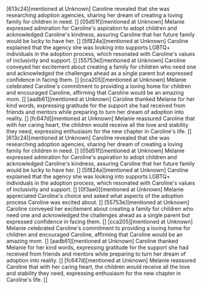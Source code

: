 [613c24][mentioned at Unknown] Caroline revealed that she was researching adoption agencies, sharing her dream of creating a loving family for children in need. []
[05d51f][mentioned at Unknown] Melanie expressed admiration for Caroline's aspiration to adopt children and acknowledged Caroline's kindness, assuring Caroline that her future family would be lucky to have her. []
[5f824a][mentioned at Unknown] Caroline explained that the agency she was looking into supports LGBTQ+ individuals in the adoption process, which resonated with Caroline's values of inclusivity and support. []
[55753e][mentioned at Unknown] Caroline conveyed her excitement about creating a family for children who need one and acknowledged the challenges ahead as a single parent but expressed confidence in facing them. []
[cca205][mentioned at Unknown] Melanie celebrated Caroline's commitment to providing a loving home for children and encouraged Caroline, affirming that Caroline would be an amazing mom. []
[aadb61][mentioned at Unknown] Caroline thanked Melanie for her kind words, expressing gratitude for the support she had received from friends and mentors while preparing to turn her dream of adoption into reality. []
[fc647d][mentioned at Unknown] Melanie reassured Caroline that with her caring heart, the children would receive all the love and stability they need, expressing enthusiasm for the new chapter in Caroline's life. []
[613c24][mentioned at Unknown] Caroline revealed that she was researching adoption agencies, sharing her dream of creating a loving family for children in need. []
[05d51f][mentioned at Unknown] Melanie expressed admiration for Caroline's aspiration to adopt children and acknowledged Caroline's kindness, assuring Caroline that her future family would be lucky to have her. []
[5f824a][mentioned at Unknown] Caroline explained that the agency she was looking into supports LGBTQ+ individuals in the adoption process, which resonated with Caroline's values of inclusivity and support. []
[0f3ae0][mentioned at Unknown] Melanie appreciated Caroline's choice and asked what aspects of the adoption process Caroline was excited about. []
[55753e][mentioned at Unknown] Caroline conveyed her excitement about creating a family for children who need one and acknowledged the challenges ahead as a single parent but expressed confidence in facing them. []
[cca205][mentioned at Unknown] Melanie celebrated Caroline's commitment to providing a loving home for children and encouraged Caroline, affirming that Caroline would be an amazing mom. []
[aadb61][mentioned at Unknown] Caroline thanked Melanie for her kind words, expressing gratitude for the support she had received from friends and mentors while preparing to turn her dream of adoption into reality. []
[fc647d][mentioned at Unknown] Melanie reassured Caroline that with her caring heart, the children would receive all the love and stability they need, expressing enthusiasm for the new chapter in Caroline's life. []
